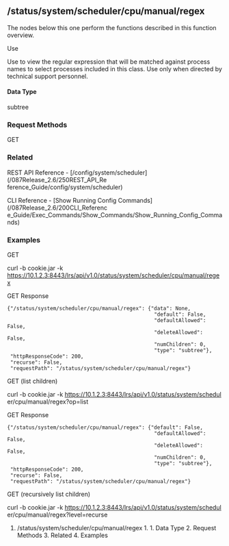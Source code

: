 ## /status/system/scheduler/cpu/manual/regex

The nodes below this one perform the functions described in this function
overview.

Use

Use to view the regular expression that will be matched against process names
to select processes included in this class. Use only when directed by
technical support personnel.

#### Data Type

subtree

### Request Methods

GET

### Related

REST API Reference - [/config/system/scheduler](/087Release_2.6/250REST_API_Re
ference_Guide/config/system/scheduler)

CLI Reference - [Show Running Config Commands](/087Release_2.6/200CLI_Referenc
e_Guide/Exec_Commands/Show_Commands/Show_Running_Config_Commands)

### Examples

GET

curl -b cookie.jar -k
https://10.1.2.3:8443/lrs/api/v1.0/status/system/scheduler/cpu/manual/regex

GET Response

    
    
    {"/status/system/scheduler/cpu/manual/regex": {"data": None,
                                                    "default": False,
                                                    "defaultAllowed": False,
                                                    "deleteAllowed": False,
                                                    "numChildren": 0,
                                                    "type": "subtree"},
     "httpResponseCode": 200,
     "recurse": False,
     "requestPath": "/status/system/scheduler/cpu/manual/regex"}
    

GET (list children)

curl -b cookie.jar -k https://10.1.2.3:8443/lrs/api/v1.0/status/system/schedul
er/cpu/manual/regex?op=list

GET Response

    
    
    {"/status/system/scheduler/cpu/manual/regex": {"default": False,
                                                    "defaultAllowed": False,
                                                    "deleteAllowed": False,
                                                    "numChildren": 0,
                                                    "type": "subtree"},
     "httpResponseCode": 200,
     "recurse": False,
     "requestPath": "/status/system/scheduler/cpu/manual/regex"}
    

GET (recursively list children)

curl -b cookie.jar -k https://10.1.2.3:8443/lrs/api/v1.0/status/system/schedul
er/cpu/manual/regex?level=recurse

  1. /status/system/scheduler/cpu/manual/regex
    1.       1. Data Type
    2. Request Methods
    3. Related
    4. Examples

